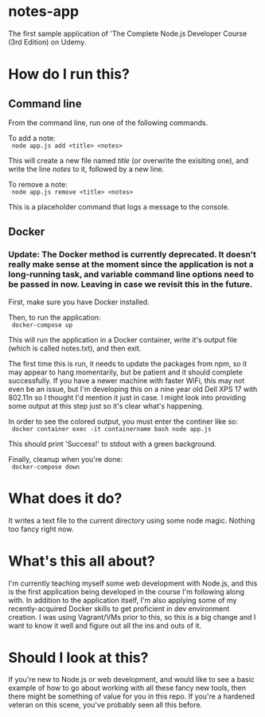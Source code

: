 # notes-app
The first sample application of 'The Complete Node.js Developer Course (3rd Edition) on Udemy.

# How do I run this?
## Command line
From the command line, run one of the following commands.

To add a note:  
<code>
node app.js add \<title\> \<notes\>
</code>

This will create a new file named <i>title</i> (or overwrite the exisiting one), and write the line <i>notes</i> to it, followed by a new line.

To remove a note:  
<code>
node app.js remove \<title\> \<notes\>
</code>

This is a placeholder command that logs a message to the console.

## Docker

### Update: The Docker method is currently deprecated. It doesn't really make sense at the moment since the application is not a long-running task, and variable command line options need to be passed in now. Leaving in case we revisit this in the future.
First, make sure you have Docker installed.  

Then, to run the application:  
<code>
docker-compose up
</code>

This will run the application in a Docker container, write it's output file (which is called notes.txt), and then exit.

The first time this is run, it needs to update the packages from npm, so it may appear to hang momentarily, but be patient and it should complete successfully. If you have a newer machine with faster WiFi, this may not even be an issue, but I'm developing this on a nine year old Dell XPS 17 with 802.11n so I thought I'd mention it just in case. I might look into providing some output at this step just so it's clear what's happening.

In order to see the colored output, you must enter the continer like so:  
<code>
docker container exec -it <i>containername</i> bash
node app.js
</code>

This should print 'Success!' to stdout with a green background.

Finally, cleanup when you're done:  
<code>
docker-compose down
</code>

# What does it do?
It writes a text file to the current directory using some node magic. Nothing too fancy right now.

# What's this all about?
I'm currently teaching myself some web development with Node.js, and this is the first application being developed in the course I'm following along with. In addition to the application itself, I'm also applying some of my recently-acquired Docker skills to get proficient in dev environment creation. I was using Vagrant/VMs prior to this, so this is a big change and I want to know it well and figure out all the ins and outs of it.

# Should I look at this?
If you're new to Node.js or web development, and would like to see a basic example of how to go about working with all these fancy new tools, then there might be something of value for you in this repo. If you're a hardened veteran on this scene, you've probably seen all this before.